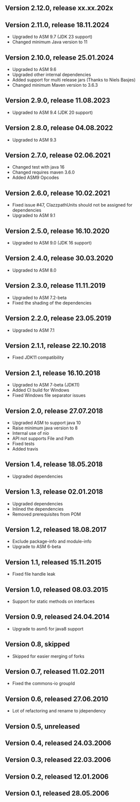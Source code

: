 ## Version 2.12.0, release xx.xx.202x

## Version 2.11.0, release 18.11.2024

- Upgraded to ASM 9.7 (JDK 23 support)
- Changed minimum Java version to 11

## Version 2.10.0, release 25.01.2024

- Upgraded to ASM 9.6
- Upgraded other internal dependencies
- Added support for multi release jars (Thanks to Niels Basjes)
- Changed minimum Maven version to 3.6.3

## Version 2.9.0, release 11.08.2023

- Upgraded to ASM 9.4 (JDK 20 support)

## Version 2.8.0, release 04.08.2022

- Upgraded to ASM 9.3

## Version 2.7.0, release 02.06.2021

- Changed test with java 16
- Changed requires maven 3.6.0
- Added ASM9 Opcodes

## Version 2.6.0, release 10.02.2021

- Fixed issue #47, ClazzpathUnits should not be assigned for dependencies
- Upgraded to ASM 9.1

## Version 2.5.0, release 16.10.2020

- Upgraded to ASM 9.0 (JDK 16 support)

## Version 2.4.0, release 30.03.2020

- Upgraded to ASM 8.0

## Version 2.3.0, release 11.11.2019

- Upgraded to ASM 7.2-beta
- Fixed the shading of the dependencies

## Version 2.2.0, release 23.05.2019

- Upgraded to ASM 7.1

## Version 2.1.1, release 22.10.2018

- Fixed JDK11 compatibility

## Version 2.1, release 16.10.2018

- Upgraded to ASM 7-beta (JDK11)
- Added CI build for Windows
- Fixed Windows file separator issues

## Version 2.0, release 27.07.2018

- Upgraded ASM to support java 10
- Raise minimum java version to 8
- Internal use of nio
- API not supports File and Path
- Fixed tests
- Added travis

## Version 1.4, release 18.05.2018

- Upgraded dependencies

## Version 1.3, release 02.01.2018

- Upgraded dependencies
- Inlined the dependencies
- Removed prerequisites from POM

## Version 1.2, released 18.08.2017

- Exclude package-info and module-info
- Upgrade to ASM 6-beta

## Version 1.1, released 15.11.2015

- Fixed file handle leak

## Version 1.0, released 08.03.2015

- Support for static methods on interfaces

## Version 0.9, released 24.04.2014

- Upgrade to asm5 for java8 support

## Version 0.8, skipped

- Skipped for easier merging of forks

## Version 0.7, released 11.02.2011

- Fixed the commons-io groupId

## Version 0.6, released 27.06.2010

- Lot of refactoring and rename to jdependency

## Version 0.5, unreleased

## Version 0.4, released 24.03.2006

## Version 0.3, released 22.03.2006

## Version 0.2, released 12.01.2006

## Version 0.1, released 28.05.2006


